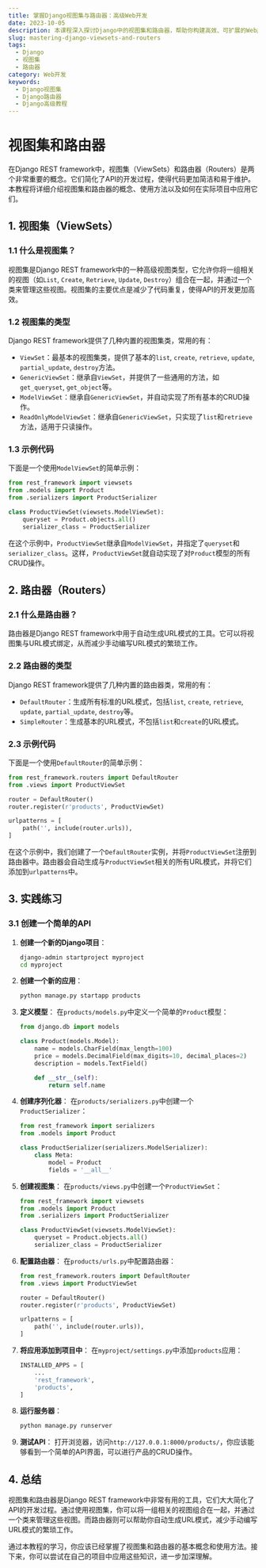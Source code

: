 ```yaml
---
title: 掌握Django视图集与路由器：高级Web开发
date: 2023-10-05
description: 本课程深入探讨Django中的视图集和路由器，帮助你构建高效、可扩展的Web应用程序。
slug: mastering-django-viewsets-and-routers
tags:
  - Django
  - 视图集
  - 路由器
category: Web开发
keywords:
  - Django视图集
  - Django路由器
  - Django高级教程
---
```


# 视图集和路由器

在Django REST framework中，视图集（ViewSets）和路由器（Routers）是两个非常重要的概念。它们简化了API的开发过程，使得代码更加简洁和易于维护。本教程将详细介绍视图集和路由器的概念、使用方法以及如何在实际项目中应用它们。

## 1. 视图集（ViewSets）

### 1.1 什么是视图集？

视图集是Django REST framework中的一种高级视图类型，它允许你将一组相关的视图（如`List`, `Create`, `Retrieve`, `Update`, `Destroy`）组合在一起，并通过一个类来管理这些视图。视图集的主要优点是减少了代码重复，使得API的开发更加高效。

### 1.2 视图集的类型

Django REST framework提供了几种内置的视图集类，常用的有：

- `ViewSet`：最基本的视图集类，提供了基本的`list`, `create`, `retrieve`, `update`, `partial_update`, `destroy`方法。
- `GenericViewSet`：继承自`ViewSet`，并提供了一些通用的方法，如`get_queryset`, `get_object`等。
- `ModelViewSet`：继承自`GenericViewSet`，并自动实现了所有基本的CRUD操作。
- `ReadOnlyModelViewSet`：继承自`GenericViewSet`，只实现了`list`和`retrieve`方法，适用于只读操作。

### 1.3 示例代码

下面是一个使用`ModelViewSet`的简单示例：

```python
from rest_framework import viewsets
from .models import Product
from .serializers import ProductSerializer

class ProductViewSet(viewsets.ModelViewSet):
    queryset = Product.objects.all()
    serializer_class = ProductSerializer
```

在这个示例中，`ProductViewSet`继承自`ModelViewSet`，并指定了`queryset`和`serializer_class`。这样，`ProductViewSet`就自动实现了对`Product`模型的所有CRUD操作。

## 2. 路由器（Routers）

### 2.1 什么是路由器？

路由器是Django REST framework中用于自动生成URL模式的工具。它可以将视图集与URL模式绑定，从而减少手动编写URL模式的繁琐工作。

### 2.2 路由器的类型

Django REST framework提供了几种内置的路由器类，常用的有：

- `DefaultRouter`：生成所有标准的URL模式，包括`list`, `create`, `retrieve`, `update`, `partial_update`, `destroy`等。
- `SimpleRouter`：生成基本的URL模式，不包括`list`和`create`的URL模式。

### 2.3 示例代码

下面是一个使用`DefaultRouter`的简单示例：

```python
from rest_framework.routers import DefaultRouter
from .views import ProductViewSet

router = DefaultRouter()
router.register(r'products', ProductViewSet)

urlpatterns = [
    path('', include(router.urls)),
]
```

在这个示例中，我们创建了一个`DefaultRouter`实例，并将`ProductViewSet`注册到路由器中。路由器会自动生成与`ProductViewSet`相关的所有URL模式，并将它们添加到`urlpatterns`中。

## 3. 实践练习

### 3.1 创建一个简单的API

1. **创建一个新的Django项目**：
   ```bash
   django-admin startproject myproject
   cd myproject
   ```

2. **创建一个新的应用**：
   ```bash
   python manage.py startapp products
   ```

3. **定义模型**：
   在`products/models.py`中定义一个简单的`Product`模型：
   ```python
   from django.db import models

   class Product(models.Model):
       name = models.CharField(max_length=100)
       price = models.DecimalField(max_digits=10, decimal_places=2)
       description = models.TextField()

       def __str__(self):
           return self.name
   ```

4. **创建序列化器**：
   在`products/serializers.py`中创建一个`ProductSerializer`：
   ```python
   from rest_framework import serializers
   from .models import Product

   class ProductSerializer(serializers.ModelSerializer):
       class Meta:
           model = Product
           fields = '__all__'
   ```

5. **创建视图集**：
   在`products/views.py`中创建一个`ProductViewSet`：
   ```python
   from rest_framework import viewsets
   from .models import Product
   from .serializers import ProductSerializer

   class ProductViewSet(viewsets.ModelViewSet):
       queryset = Product.objects.all()
       serializer_class = ProductSerializer
   ```

6. **配置路由器**：
   在`products/urls.py`中配置路由器：
   ```python
   from rest_framework.routers import DefaultRouter
   from .views import ProductViewSet

   router = DefaultRouter()
   router.register(r'products', ProductViewSet)

   urlpatterns = [
       path('', include(router.urls)),
   ]
   ```

7. **将应用添加到项目中**：
   在`myproject/settings.py`中添加`products`应用：
   ```python
   INSTALLED_APPS = [
       ...
       'rest_framework',
       'products',
   ]
   ```

8. **运行服务器**：
   ```bash
   python manage.py runserver
   ```

9. **测试API**：
   打开浏览器，访问`http://127.0.0.1:8000/products/`，你应该能够看到一个简单的API界面，可以进行产品的CRUD操作。

## 4. 总结

视图集和路由器是Django REST framework中非常有用的工具，它们大大简化了API的开发过程。通过使用视图集，你可以将一组相关的视图组合在一起，并通过一个类来管理这些视图。而路由器则可以帮助你自动生成URL模式，减少手动编写URL模式的繁琐工作。

通过本教程的学习，你应该已经掌握了视图集和路由器的基本概念和使用方法。接下来，你可以尝试在自己的项目中应用这些知识，进一步加深理解。